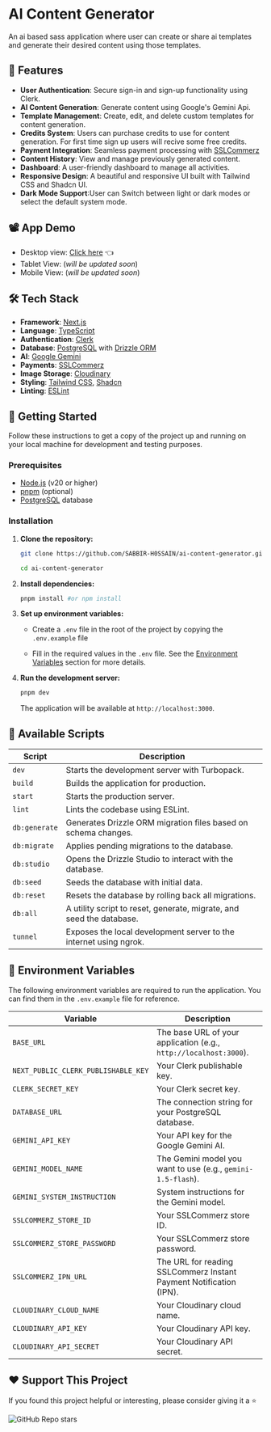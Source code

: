 
#  AI Content Generator

An ai based sass application where user can create or share ai templates and generate their desired content using those templates.

## 🌟 Features

- **User Authentication**: Secure sign-in and sign-up functionality using Clerk.
- **AI Content Generation**: Generate content using Google's Gemini Api.
- **Template Management**: Create, edit, and delete custom templates for content generation.
- **Credits System**: Users can purchase credits to use for content generation. For first time sign up users will recive some free credits.
- **Payment Integration**: Seamless payment processing with [SSLCommerz](https://sslcommerz.com/)
- **Content History**: View and manage previously generated content.
- **Dashboard**: A user-friendly dashboard to manage all activities.
- **Responsive Design**: A beautiful and responsive UI built with Tailwind CSS and Shadcn UI.
- **Dark Mode Support**:User can Switch between light or dark modes or select the default system mode.

## 📽️ App Demo
- Desktop view: [Click here](https://youtu.be/1QuXqCW5xP8?si=BlxXUY0EKsEwfDyi) 👈
- Tablet View: (_will be updated soon_)
- Mobile View: (_will be updated soon_)

## 🛠️ Tech Stack

- **Framework**: [Next.js](https://nextjs.org/)
- **Language**: [TypeScript](https://www.typescriptlang.org/)
- **Authentication**: [Clerk](https://clerk.com/)
- **Database**: [PostgreSQL](https://www.postgresql.org/) with [Drizzle ORM](https://orm.drizzle.team/)
- **AI**: [Google Gemini](https://ai.google.dev/)
- **Payments**: [SSLCommerz](https://www.sslcommerz.com/)
- **Image Storage**: [Cloudinary](https://cloudinary.com/)
- **Styling**: [Tailwind CSS](https://tailwindcss.com/), [Shadcn](https://ui.shadcn.com/)
- **Linting**: [ESLint](https://eslint.org/)


## 🏁 Getting Started

Follow these instructions to get a copy of the project up and running on your local machine for development and testing purposes.

### Prerequisites

- [Node.js](https://nodejs.org/) (v20 or higher)
- [pnpm](https://pnpm.io/) (optional)
- [PostgreSQL](https://www.postgresql.org/download/) database

### Installation

1.  **Clone the repository:**
    ```bash
    git clone https://github.com/SABBIR-H0SSAIN/ai-content-generator.git
    ```
    ```bash
    cd ai-content-generator
    ```

2.  **Install dependencies:**
    ```bash
    pnpm install #or npm install
    ```

3.  **Set up environment variables:**
    -   Create a `.env` file in the root of the project by copying the `.env.example` file
        
    -   Fill in the required values in the `.env` file. See the [Environment Variables](#-environment-variables) section for more details.

4.  **Run the development server:**
    ```bash
    pnpm dev
    ```
    The application will be available at `http://localhost:3000`.


## 📜 Available Scripts

| Script         | Description                                                                  |
| -------------- | ---------------------------------------------------------------------------- |
| `dev`     | Starts the development server with Turbopack.                                |
| `build`   | Builds the application for production.                                       |
| `start`   | Starts the production server.                                                |
| `lint`    | Lints the codebase using ESLint.                                             |
| `db:generate` | Generates Drizzle ORM migration files based on schema changes.           |
| `db:migrate`  | Applies pending migrations to the database.                                |
| `db:studio`   | Opens the Drizzle Studio to interact with the database.                    |
| `db:seed`     | Seeds the database with initial data.                                      |
| `db:reset`    | Resets the database by rolling back all migrations.                        |
| `db:all`      | A utility script to reset, generate, migrate, and seed the database.       |
| `tunnel`      | Exposes the local development server to the internet using ngrok.          |


## 🔑 Environment Variables

The following environment variables are required to run the application. You can find them in the `.env.example` file for reference.

| Variable                               | Description                                                                                             |
| -------------------------------------- | ------------------------------------------------------------------------------------------------------- |
| `BASE_URL`                             | The base URL of your application (e.g., `http://localhost:3000`).                                       |
| `NEXT_PUBLIC_CLERK_PUBLISHABLE_KEY`    | Your Clerk publishable key.                                                                             |
| `CLERK_SECRET_KEY`                     | Your Clerk secret key.                                                                                  |
| `DATABASE_URL`                         | The connection string for your PostgreSQL database.                                                     |
| `GEMINI_API_KEY`                       | Your API key for the Google Gemini AI.                                                                  |
| `GEMINI_MODEL_NAME`                    | The Gemini model you want to use (e.g., `gemini-1.5-flash`).                                            |
| `GEMINI_SYSTEM_INSTRUCTION`            | System instructions for the Gemini model.                                                               |
| `SSLCOMMERZ_STORE_ID`                  | Your SSLCommerz store ID.                                                                               |
| `SSLCOMMERZ_STORE_PASSWORD`            | Your SSLCommerz store password.                                                                         |
| `SSLCOMMERZ_IPN_URL`                   | The URL for reading SSLCommerz Instant Payment Notification (IPN).                                              |
| `CLOUDINARY_CLOUD_NAME`                | Your Cloudinary cloud name.                                                                             |
| `CLOUDINARY_API_KEY`                   | Your Cloudinary API key.                                                                                |
| `CLOUDINARY_API_SECRET`                | Your Cloudinary API secret.                                                                             |



## ❤️ Support This Project

If you found this project helpful or interesting, please consider giving it a ⭐️ 

![GitHub Repo stars](https://img.shields.io/github/stars/SABBIR-H0SSAIN/ai-content-generator)


